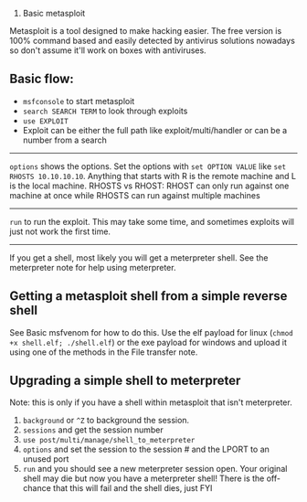 1. Basic metasploit

Metasploit is a tool designed to make hacking easier. The free version is 100% command based and easily detected by antivirus solutions nowadays so don't assume it'll work on boxes with antiviruses.

## Basic flow:
- `msfconsole` to start metasploit
- `search SEARCH TERM` to look through exploits
- `use EXPLOIT`
- Exploit can be either the full path like exploit/multi/handler or can be a number from a search
------
`options` shows the options. Set the options with `set OPTION VALUE` like `set RHOSTS 10.10.10.10`. Anything that starts with R is the remote machine and L is the local machine. RHOSTS vs RHOST: RHOST can only run against one machine at once while RHOSTS can run against multiple machines

-------
`run` to run the exploit. This may take some time, and sometimes exploits will just not work the first time.

--------
If you get a shell, most likely you will get a meterpreter shell. See the meterpreter note for help using meterpreter.


## Getting a metasploit shell from a simple reverse shell
See Basic msfvenom for how to do this. Use the elf payload for linux (`chmod +x shell.elf; ./shell.elf`) or the exe payload for windows and upload it using one of the methods in the File transfer note.

## Upgrading a simple shell to meterpreter
Note: this is only if you have a shell within metasploit that isn't meterpreter.
1. `background` or `^Z` to background the session.
2. `sessions` and get the session number
3. `use post/multi/manage/shell_to_meterpreter`
4. `options` and set the session to the session # and the LPORT to an unused port
5. `run` and you should see a new meterpreter session open. Your original shell may die but now you have a meterpreter shell! There is the off-chance that this will fail and the shell dies, just FYI